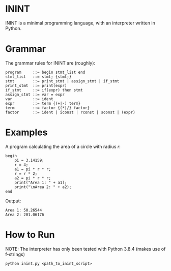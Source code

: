 # ININT
ININT is a minimal programming language, with an interpreter written in Python.

# Grammar
The grammar rules for ININT are (roughly):
```
program     ::= begin stmt_list end
stmt_list   ::= stmt; {stmt;}
stmt        ::= print_stmt | assign_stmt | if_stmt
print_stmt  ::= print(expr)
if_stmt     ::= if(expr) then stmt
assign_stmt ::= var = expr
var         ::= ident
expr        ::= term {(+|-) term}
term        ::= factor {(*|/} factor}
factor      ::= ident | iconst | rconst | sconst | (expr)
```

# Examples
A program calculating the area of a circle with radius *r*:
```
begin
    pi = 3.14159;
    r = 4;
    a1 = pi * r * r;
    r = r * 2;
    a2 = pi * r * r;
    print("Area 1: " + a1);
    print("\nArea 2: " + a2);
end
```

Output:
```
Area 1: 50.26544
Area 2: 201.06176
```

# How to Run
NOTE: The interpreter has only been tested with Python 3.8.4 (makes use of f-strings)

```
python inint.py <path_to_inint_script>
```
